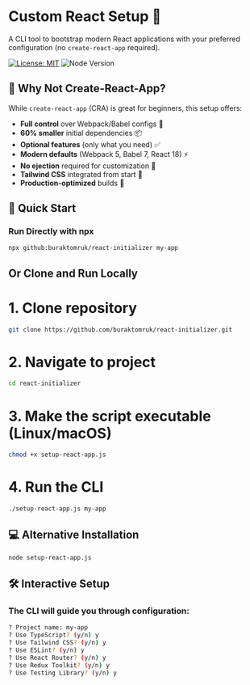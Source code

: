 # Custom React Setup 🚀

A CLI tool to bootstrap modern React applications with your preferred configuration (no `create-react-app` required).

[![License: MIT](https://img.shields.io/badge/License-MIT-blue.svg)](https://opensource.org/licenses/MIT)
![Node Version](https://img.shields.io/badge/node-%3E%3D14.0.0-green.svg)

## 🌟 Why Not Create-React-App?
While `create-react-app` (CRA) is great for beginners, this setup offers:
- **Full control** over Webpack/Babel configs 🔧
- **60% smaller** initial dependencies 📦
- **Optional features** (only what you need) ✅
- **Modern defaults** (Webpack 5, Babel 7, React 18) ⚡
- **No ejection** required for customization 🚫
- **Tailwind CSS** integrated from start 🎨
- **Production-optimized** builds 🚀

## 🚀 Quick Start
### Run Directly with npx
```bash
npx github:buraktomruk/react-initializer my-app
```
## Or Clone and Run Locally

# 1. Clone repository
```bash
git clone https://github.com/buraktomruk/react-initializer.git
```
# 2. Navigate to project
```bash
cd react-initializer
```

# 3. Make the script executable (Linux/macOS)
```bash
chmod +x setup-react-app.js
```

# 4. Run the CLI
```bash
./setup-react-app.js my-app
```

## 💻 Alternative Installation
```bash
node setup-react-app.js
```


## 🛠️ Interactive Setup
### The CLI will guide you through configuration:

```bash
? Project name: my-app
? Use TypeScript? (y/n) y
? Use Tailwind CSS? (y/n) y
? Use ESLint? (y/n) y
? Use React Router? (y/n) y
? Use Redux Toolkit? (y/n) y
? Use Testing Library? (y/n) y
```